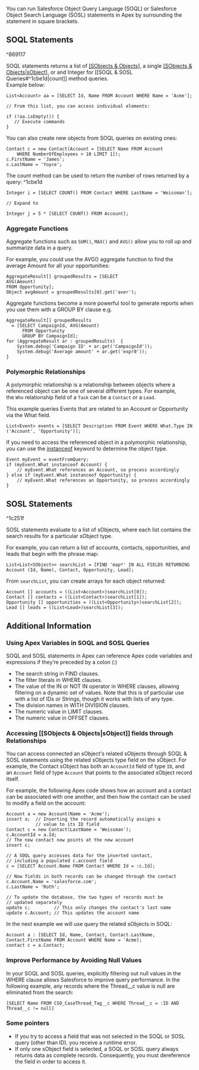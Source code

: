 You can run Salesforce Object Query Language (SOQL) or Salesforce Object Search Language (SOSL) statements in Apex by surrounding the statement in square brackets. 

## SOQL Statements

^869117


SOQL statements returns a list of [[SObjects & Objects]](*records*), a single [[SObjects & Objects|sObject]](*record*), or and Integer for [[SOQL & SOSL Queries#^1cbe1d|count]] method queries.  
Example below:
```apex
List<Account> aa = [SELECT Id, Name FROM Account WHERE Name = 'Acme'];

// From this list, you can access individual elements:

if (!aa.isEmpty()) {
   // Execute commands
}
```
You can also create new objects from SOQL queries on existing ones:
```apex
Contact c = new Contact(Account = [SELECT Name FROM Account 
    WHERE NumberOfEmployees > 10 LIMIT 1]);
c.FirstName = 'James';
c.LastName = 'Yoyce';
```

The count method can be used to return the number of rows returned by a query: ^1cbe1d
```apex
Integer i = [SELECT COUNT() FROM Contact WHERE LastName = 'Weissman'];

// Expand to

Integer j = 5 * [SELECT COUNT() FROM Account];
```

### Aggregate Functions
Aggregate functions such as `SUM()`, `MAX()` and `AVG()` allow you to roll up and summarize data in a query. 

For example, you could use the AVG() aggregate function to find the average Amount for all your opportunities:
```apex
AggregateResult[] groupedResults = [SELECT 
AVG(Amount) 
FROM Opportunity];
Object avgAmount = groupedResults[0].get('aver');
```

Aggregate functions become a more powerful tool to generate reports when you use them with a GROUP BY clause e.g.
```apex
AggregateResult[] groupedResults
  = [SELECT CampaignId, AVG(Amount)
      FROM Opportunity
      GROUP BY CampaignId];
for (AggregateResult ar : groupedResults)  {
    System.debug('Campaign ID' + ar.get('CampaignId'));
    System.debug('Average amount' + ar.get('expr0'));
}
```
### Polymorphic Relationships
A polymorphic relationship is a relationship between objects where a referenced object can be one of several different types. For example, the `Who` relationship field of a `Task` can be a `Contact` or a `Lead`.

This example queries Events that are related to an Account or Opportunity via the What field.
```apex
List<Event> events = [SELECT Description FROM Event WHERE What.Type IN ('Account', 'Opportunity')];
```
If you need to access the referenced object in a polymorphic relationship, you can use the [instanceof](https://developer.salesforce.com/docs/atlas.en-us.apexcode.meta/apexcode/apex_classes_keywords_instanceof.htm) keyword to determine the object type.
```apex
Event myEvent = eventFromQuery;
if (myEvent.What instanceof Account) {
    // myEvent.What references an Account, so process accordingly
} else if (myEvent.What instanceof Opportunity) {
    // myEvent.What references an Opportunity, so process accordingly
}
```
## SOSL Statements

^1c251f

SOSL statements evaluate to a list of sObjects, where each list contains the search results for a particular sObject type. 

For example, you can return a list of accounts, contacts, opportunities, and leads that begin with the phrase map:
```apex
List<List<SObject>> searchList = [FIND 'map*' IN ALL FIELDS RETURNING Account (Id, Name), Contact, Opportunity, Lead];
```
From `searchList`, you can create arrays for each object returned:
```apex
Account [] accounts = ((List<Account>)searchList[0]);
Contact [] contacts = ((List<Contact>)searchList[1]);
Opportunity [] opportunities = ((List<Opportunity>)searchList[2]);
Lead [] leads = ((List<Lead>)searchList[3]);
```

## Additional Information

### Using Apex Variables in SOQL and SOSL Queries
SOQL and SOSL statements in Apex can reference Apex code variables and expressions if they’re preceded by a colon (:)
- The search string in FIND clauses.
- The filter literals in WHERE clauses.
- The value of the IN or NOT IN operator in WHERE clauses, allowing filtering on a dynamic set of values. Note that this is of particular use with a list of IDs or Strings, though it works with lists of any type.
- The division names in WITH DIVISION clauses.
- The numeric value in LIMIT clauses.
- The numeric value in OFFSET clauses.

### Accessing [[SObjects & Objects|sObject]] fields through Relationships
You can access connected an sObject's related sObjects through SOQL & SOSL statements using the related sObjects type field on the sObject. For example, the Contact sObject has both an `AccountId` field of type `ID`, and an `Account` field of type `Account` that points to the associated sObject record itself.

For example, the following Apex code shows how an account and a contact can be associated with one another, and then how the contact can be used to modify a field on the account:
```apex
Account a = new Account(Name = 'Acme');
insert a;  // Inserting the record automatically assigns a 
           // value to its ID field
Contact c = new Contact(LastName = 'Weissman');
c.AccountId = a.Id;
// The new contact now points at the new account
insert c;

// A SOQL query accesses data for the inserted contact, 
// including a populated c.account field
c = [SELECT Account.Name FROM Contact WHERE Id = :c.Id];

// Now fields in both records can be changed through the contact
c.Account.Name = 'salesforce.com';
c.LastName = 'Roth';

// To update the database, the two types of records must be 
// updated separately
update c;         // This only changes the contact's last name
update c.Account; // This updates the account name
```
In the next example we will use query the related sObjects in SOQL:
```apex
Account a : [SELECT Id, Name, Contact, Contact.LastName, Contact.FirstName FROM Account WHERE Name = 'Acme];
contact c = a.Contact;
```

### Improve Performance by Avoiding Null Values
In your SOQL and SOSL queries, explicitly filtering out null values in the WHERE clause allows Salesforce to improve query performance. In the following example, any records where the Thread__c value is null are eliminated from the search: 
```apex
[SELECT Name FROM CSO_CaseThread_Tag__c WHERE Thread__c = :ID AND Thread__c != null]
```

### Some pointers
- If you try to access a field that was not selected in the SOQL or SOSL query (other than ID), you receive a runtime error. 
- If only one sObject field is selected, a SOQL or SOSL query always returns data as complete records. Consequently, you must dereference the field in order to access it.